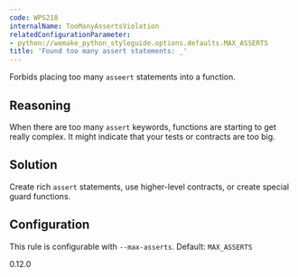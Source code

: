```yaml
---
code: WPS218
internalName: TooManyAssertsViolation
relatedConfigurationParameter:
- python://wemake_python_styleguide.options.defaults.MAX_ASSERTS
title: 'Found too many assert statements: _'
---
```


Forbids placing too many `asseert` statements into a function.

## Reasoning
When there are too many `assert` keywords, functions are starting to
get really complex. It might indicate that your tests or contracts
are too big.

## Solution
Create rich `assert` statements, use higher-level contracts, or
create special guard functions.

## Configuration
This rule is configurable with `--max-asserts`. Default:
`MAX_ASSERTS`

<div class="versionadded">

0.12.0

</div>